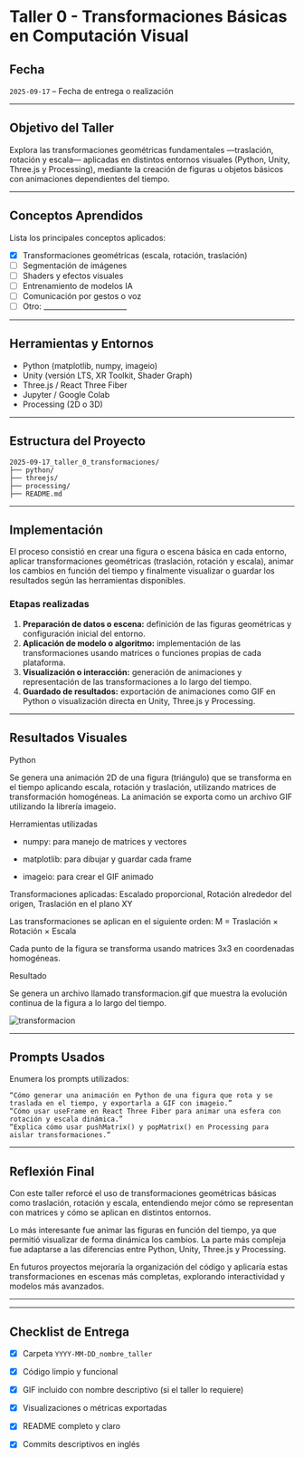 # Taller 0 - Transformaciones Básicas en Computación Visual

## Fecha
`2025-09-17` – Fecha de entrega o realización

---

## Objetivo del Taller

Explora las transformaciones geométricas fundamentales —traslación, rotación y escala— aplicadas en distintos entornos visuales (Python, Unity, Three.js y Processing), mediante la creación de figuras u objetos básicos con animaciones dependientes del tiempo.

---

## Conceptos Aprendidos

Lista los principales conceptos aplicados:

- [x] Transformaciones geométricas (escala, rotación, traslación)
- [ ] Segmentación de imágenes
- [ ] Shaders y efectos visuales
- [ ] Entrenamiento de modelos IA
- [ ] Comunicación por gestos o voz
- [ ] Otro: _______________________

---

## Herramientas y Entornos

- Python (matplotlib, numpy, imageio)
- Unity (versión LTS, XR Toolkit, Shader Graph)
- Three.js / React Three Fiber
- Jupyter / Google Colab
- Processing (2D o 3D)



---

## Estructura del Proyecto

```
2025-09-17_taller_0_transformaciones/
├── python/
├── threejs/
├── processing/
├── README.md

```

---

## Implementación  

El proceso consistió en crear una figura o escena básica en cada entorno, aplicar transformaciones geométricas (traslación, rotación y escala), animar los cambios en función del tiempo y finalmente visualizar o guardar los resultados según las herramientas disponibles.  

### Etapas realizadas  
1. **Preparación de datos o escena:** definición de las figuras geométricas y configuración inicial del entorno.  
2. **Aplicación de modelo o algoritmo:** implementación de las transformaciones usando matrices o funciones propias de cada plataforma.  
3. **Visualización o interacción:** generación de animaciones y representación de las transformaciones a lo largo del tiempo.  
4. **Guardado de resultados:** exportación de animaciones como GIF en Python o visualización directa en Unity, Three.js y Processing.  


---

## Resultados Visuales

Python

Se genera una animación 2D de una figura (triángulo) que se transforma en el tiempo aplicando escala, rotación y traslación, utilizando matrices de transformación homogéneas. La animación se exporta como un archivo GIF utilizando la librería imageio.

Herramientas utilizadas

- numpy: para manejo de matrices y vectores

- matplotlib: para dibujar y guardar cada frame

- imageio: para crear el GIF animado


Transformaciones aplicadas: Escalado proporcional, Rotación alrededor del origen, Traslación en el plano XY

Las transformaciones se aplican en el siguiente orden:
M = Traslación × Rotación × Escala

Cada punto de la figura se transforma usando matrices 3x3 en coordenadas homogéneas.

Resultado

Se genera un archivo llamado transformacion.gif que muestra la evolución continua de la figura a lo largo del tiempo.

![transformacion](https://github.com/user-attachments/assets/96f12f06-c28d-443f-9a58-57eb229b6902)

---

## Prompts Usados

Enumera los prompts utilizados:

```text
“Cómo generar una animación en Python de una figura que rota y se traslada en el tiempo, y exportarla a GIF con imageio.”
“Cómo usar useFrame en React Three Fiber para animar una esfera con rotación y escala dinámica.”
“Explica cómo usar pushMatrix() y popMatrix() en Processing para aislar transformaciones.”
```

---

## Reflexión Final

Con este taller reforcé el uso de transformaciones geométricas básicas como traslación, rotación y escala, entendiendo mejor cómo se representan con matrices y cómo se aplican en distintos entornos.

Lo más interesante fue animar las figuras en función del tiempo, ya que permitió visualizar de forma dinámica los cambios. La parte más compleja fue adaptarse a las diferencias entre Python, Unity, Three.js y Processing.

En futuros proyectos mejoraría la organización del código y aplicaría estas transformaciones en escenas más completas, explorando interactividad y modelos más avanzados.

---

---

## Checklist de Entrega

- [x] Carpeta `YYYY-MM-DD_nombre_taller`
- [x] Código limpio y funcional
- [x] GIF incluido con nombre descriptivo (si el taller lo requiere)
- [x] Visualizaciones o métricas exportadas
- [x] README completo y claro
- [x] Commits descriptivos en inglés




